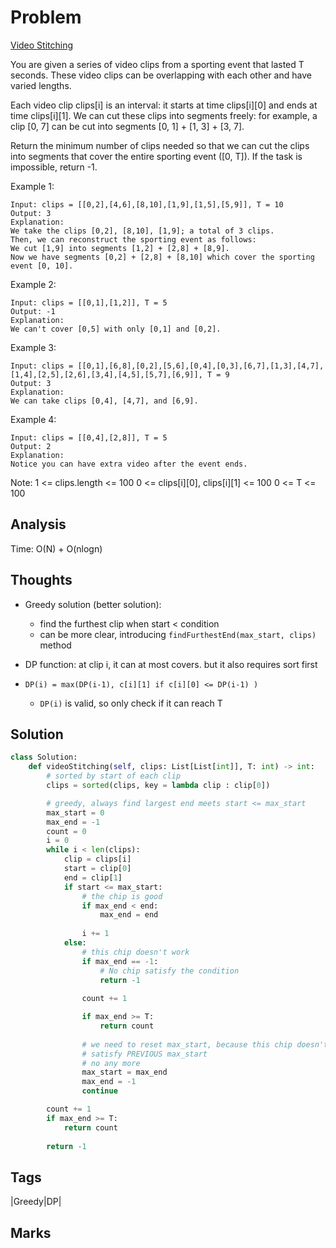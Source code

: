 # Problem
[Video Stitching](https://leetcode.com/problems/video-stitching)

You are given a series of video clips from a sporting event that lasted T seconds.  These video clips can be overlapping with each other and have varied lengths.

Each video clip clips[i] is an interval: it starts at time clips[i][0] and ends at time clips[i][1].  We can cut these clips into segments freely: for example, a clip [0, 7] can be cut into segments [0, 1] + [1, 3] + [3, 7].

Return the minimum number of clips needed so that we can cut the clips into segments that cover the entire sporting event ([0, T]).  If the task is impossible, return -1.

 

Example 1:
```
Input: clips = [[0,2],[4,6],[8,10],[1,9],[1,5],[5,9]], T = 10
Output: 3
Explanation: 
We take the clips [0,2], [8,10], [1,9]; a total of 3 clips.
Then, we can reconstruct the sporting event as follows:
We cut [1,9] into segments [1,2] + [2,8] + [8,9].
Now we have segments [0,2] + [2,8] + [8,10] which cover the sporting event [0, 10].
```
Example 2:
```
Input: clips = [[0,1],[1,2]], T = 5
Output: -1
Explanation: 
We can't cover [0,5] with only [0,1] and [0,2].
```
Example 3:
```
Input: clips = [[0,1],[6,8],[0,2],[5,6],[0,4],[0,3],[6,7],[1,3],[4,7],[1,4],[2,5],[2,6],[3,4],[4,5],[5,7],[6,9]], T = 9
Output: 3
Explanation: 
We can take clips [0,4], [4,7], and [6,9].
```
Example 4:
```
Input: clips = [[0,4],[2,8]], T = 5
Output: 2
Explanation: 
Notice you can have extra video after the event ends.
```

Note:
1 <= clips.length <= 100
0 <= clips[i][0], clips[i][1] <= 100
0 <= T <= 100

## Analysis
Time: O(N) + O(nlogn)

## Thoughts
- Greedy solution (better solution):
    - find the furthest clip when start < condition
    - can be more clear, introducing `findFurthestEnd(max_start, clips)` method 

- DP function: at clip i, it can at most covers. but it also requires sort first 
- `DP(i) = max(DP(i-1), c[i][1] if c[i][0] <= DP(i-1) )`
    - `DP(i)` is valid, so only check if it can reach T
    
## Solution
```python
class Solution:
    def videoStitching(self, clips: List[List[int]], T: int) -> int:
        # sorted by start of each clip
        clips = sorted(clips, key = lambda clip : clip[0])

        # greedy, always find largest end meets start <= max_start
        max_start = 0
        max_end = -1
        count = 0
        i = 0
        while i < len(clips):
            clip = clips[i]
            start = clip[0]
            end = clip[1]
            if start <= max_start:
                # the chip is good
                if max_end < end:
                    max_end = end
                    
                i += 1
            else:
                # this chip doesn't work 
                if max_end == -1:
                    # No chip satisfy the condition
                    return -1
                
                count += 1

                if max_end >= T:
                    return count
                
                # we need to reset max_start, because this chip doesn't 
                # satisfy PREVIOUS max_start
                # no any more
                max_start = max_end
                max_end = -1 
                continue

        count += 1
        if max_end >= T:
            return count
        
        return -1
```

## Tags
|Greedy|DP|

## Marks

[comment]: <timestamp:2019-07-13>
